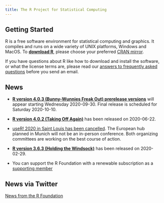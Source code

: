 ```yaml
---
title: The R Project for Statistical Computing
---
```


## Getting Started

R is a free software environment for statistical computing and graphics. It compiles and runs on a wide variety of UNIX platforms, Windows and MacOS. To **[download R](http://cran.r-project.org/mirrors.html)**, please choose your preferred [CRAN mirror](http://cran.r-project.org/mirrors.html).

If you have questions about R like how to download and install the software, or what the license terms are, please read our [answers to frequently asked questions](http://cran.R-project.org/faqs.html) before you send an email.

## News
-   [**R version 4.0.3 (Bunny-Wunnies Freak Out) prerelease versions**](http://cran.r-project.org/src/base-prerelease) will appear starting Wednesday 2020-09-30. Final release is scheduled for Saturday 2020-10-10. 
-   [**R version 4.0.2 (Taking Off Again)**](https://cran.r-project.org/src/base/R-4)
    has been released on 2020-06-22.
- [useR! 2020 in Saint Louis has been cancelled](https://user2020.r-project.org/news/2020/04/17/stl-user2020-cancelled/). The European hub planned
  in Munich will not be an in-person conference.  Both organizing committees
  are working on the best course of action.

-   [**R version 3.6.3 (Holding the Windsock)**](https://cran.r-project.org/src/base/R-3)
    has been released on 2020-02-29.
- You can support the R Foundation with a renewable subscription as a
  [supporting member](https://www.r-project.org/foundation/donations.html)
  
## News via Twitter

<a class="twitter-timeline"
 href="https://twitter.com/_R_Foundation?ref_src=twsrc%5Etfw"
 data-width="400"
 data-show-replies="false"
 data-chrome="noheader,nofooter,noborders"
 data-dnt="true"
 data-tweet-limit="3">News from the R Foundation</a>
<script async
 src="https://platform.twitter.com/widgets.js"
 charset="utf-8"></script>

<!--- (Boilerplate for release run-in)
-   [**R version 3.1.3 (Smooth Sidewalk) prerelease versions**](http://cran.r-project.org/src/base-prerelease) will appear starting February 28. Final release is scheduled for 2015-03-09.
-->
